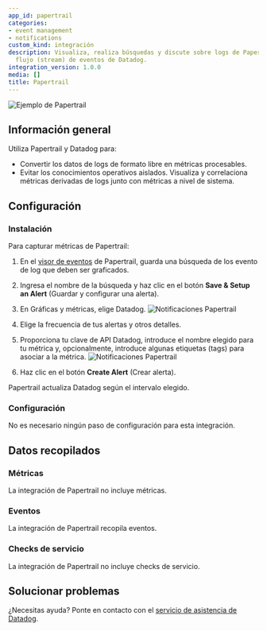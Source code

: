 ```yaml
---
app_id: papertrail
categories:
- event management
- notifications
custom_kind: integración
description: Visualiza, realiza búsquedas y discute sobre logs de Papertrail en tu
  flujo (stream) de eventos de Datadog.
integration_version: 1.0.0
media: []
title: Papertrail
---
```

![Ejemplo de Papertrail](images/papertrailexample.png)

## Información general

Utiliza Papertrail y Datadog para:

- Convertir los datos de logs de formato libre en métricas procesables.
- Evitar los conocimientos operativos aislados. Visualiza y correlaciona métricas derivadas de logs junto con métricas a nivel de sistema.

## Configuración

### Instalación

Para capturar métricas de Papertrail:

1. En el [visor de eventos](https://papertrailapp.com/events) de Papertrail, guarda una búsqueda de los evento de log que deben ser graficados.

1. Ingresa el nombre de la búsqueda y haz clic en el botón **Save & Setup an Alert** (Guardar y configurar una alerta).

1. En Gráficas y métricas, elige Datadog.
   ![Notificaciones Papertrail](images/papertrailnotify.png)

1. Elige la frecuencia de tus alertas y otros detalles.

1. Proporciona tu clave de API Datadog, introduce el nombre elegido para tu métrica y, opcionalmente, introduce algunas etiquetas (tags) para asociar a la métrica.
   ![Notificaciones Papertrail](images/papertraildetails.png)

1. Haz clic en el botón **Create Alert** (Crear alerta).

Papertrail actualiza Datadog según el intervalo elegido.

### Configuración

No es necesario ningún paso de configuración para esta integración.

## Datos recopilados

### Métricas

La integración de Papertrail no incluye métricas.

### Eventos

La integración de Papertrail recopila eventos.

### Checks de servicio

La integración de Papertrail no incluye checks de servicio.

## Solucionar problemas

¿Necesitas ayuda? Ponte en contacto con el [servicio de asistencia de Datadog](https://docs.datadoghq.com/help/).